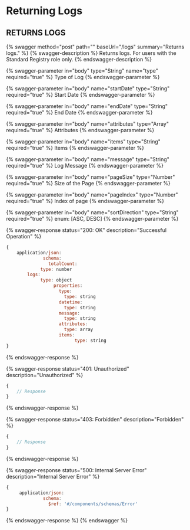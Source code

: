 # Returning Logs

## RETURNS LOGS

{% swagger method="post" path="" baseUrl="/logs" summary="Returns logs." %}
{% swagger-description %}
Returns logs. For users with the Standard Registry role only.
{% endswagger-description %}

{% swagger-parameter in="body" type="String" name="type" required="true" %}
Type of Log
{% endswagger-parameter %}

{% swagger-parameter in="body" name="startDate" type="String" required="true" %}
Start Date
{% endswagger-parameter %}

{% swagger-parameter in="body" name="endDate" type="String" required="true" %}
End Date
{% endswagger-parameter %}

{% swagger-parameter in="body" name="attributes" type="Array" required="true" %}
Attributes
{% endswagger-parameter %}

{% swagger-parameter in="body" name="items" type="String" required="true" %}
Items
{% endswagger-parameter %}

{% swagger-parameter in="body" name="message" type="String" required="true" %}
Log Message
{% endswagger-parameter %}

{% swagger-parameter in="body" name="pageSize" type="Number" required="true" %}
Size of the Page
{% endswagger-parameter %}

{% swagger-parameter in="body" name="pageIndex" type="Number" required="true" %}
Index of page
{% endswagger-parameter %}

{% swagger-parameter in="body" name="sortDirection" type="String" required="true" %}
enum: [ASC, DESC]
{% endswagger-parameter %}

{% swagger-response status="200: OK" description="Successful Operation" %}
```javascript
{
    application/json:
              schema:
                totalCount:
			 type: number
		logs:
			 type: object
			      properties:
					type:
					  type: string
					datetime:
					  type: string
					message:
					  type: string
					attributes:
					  type: array
					items:
				          type: string
}
```
{% endswagger-response %}

{% swagger-response status="401: Unauthorized" description="Unauthorized" %}
```javascript
{
    // Response
}
```
{% endswagger-response %}

{% swagger-response status="403: Forbidden" description="Forbidden" %}
```javascript
{
    // Response
}
```
{% endswagger-response %}

{% swagger-response status="500: Internal Server Error" description="Internal Server Error" %}
```javascript
{
     application/json:
              schema:
                $ref: '#/components/schemas/Error'
}
```
{% endswagger-response %}
{% endswagger %}
